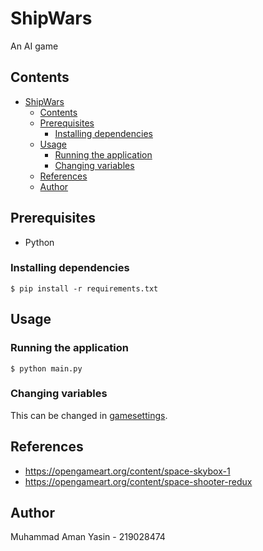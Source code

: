 # ShipWars

An AI game

## Contents

- [ShipWars](#shipwars)
  - [Contents](#contents)
  - [Prerequisites](#prerequisites)
    - [Installing dependencies](#installing-dependencies)
  - [Usage](#usage)
    - [Running the application](#running-the-application)
    - [Changing variables](#changing-variables)
  - [References](#references)
  - [Author](#author)


## Prerequisites
  * Python
  ### Installing dependencies
    $ pip install -r requirements.txt

## Usage
  ### Running the application
    $ python main.py

  ### Changing variables
  This can be changed in [gamesettings](gamesettings.json).
## References

- <https://opengameart.org/content/space-skybox-1>
- <https://opengameart.org/content/space-shooter-redux>

## Author
Muhammad Aman Yasin - 219028474